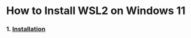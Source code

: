 # How to Install WSL2 on Windows 11

### 1. [Installation](https://github.com/wantedweb-kevin/wsl2/blob/main/installation_wsl2.md)
